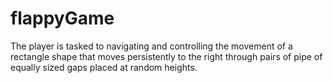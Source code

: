 # flappyGame

The player is tasked to navigating and controlling the movement of a rectangle shape that moves persistently to the right through pairs of pipe of equally sized gaps placed at random heights. 
